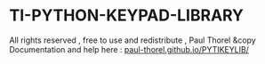 # TI-PYTHON-KEYPAD-LIBRARY
All rights reserved , free to use and redistribute , Paul Thorel &copy
Documentation and help here : <a href="paul-thorel.github.io/PYTIKEYLIB/">paul-thorel.github.io/PYTIKEYLIB/</a>
